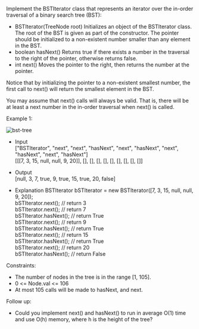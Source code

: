 Implement the BSTIterator class that represents an iterator over the in-order traversal of a binary search tree (BST):

- BSTIterator(TreeNode root) Initializes an object of the BSTIterator class. The root of the BST is given as part of the constructor. The pointer should be initialized to a non-existent number smaller than any element in the BST.
- boolean hasNext() Returns true if there exists a number in the traversal to the right of the pointer, otherwise returns false.
- int next() Moves the pointer to the right, then returns the number at the pointer.

Notice that by initializing the pointer to a non-existent smallest number, the first call to next() will return the smallest element in the BST.

You may assume that next() calls will always be valid. That is, there will be at least a next number in the in-order traversal when next() is called.

Example 1:

![bst-tree](https://github.com/user-attachments/assets/db76b6d9-65d2-4221-94f6-c29fd5f95110)

- Input<br>
["BSTIterator", "next", "next", "hasNext", "next", "hasNext", "next", "hasNext", "next", "hasNext"]<br>
[[[7, 3, 15, null, null, 9, 20]], [], [], [], [], [], [], [], [], []]<br>
- Output<br>
[null, 3, 7, true, 9, true, 15, true, 20, false]

- Explanation
BSTIterator bSTIterator = new BSTIterator([7, 3, 15, null, null, 9, 20]);<br>
bSTIterator.next();    // return 3<br>
bSTIterator.next();    // return 7<br>
bSTIterator.hasNext(); // return True<br>
bSTIterator.next();    // return 9<br>
bSTIterator.hasNext(); // return True<br>
bSTIterator.next();    // return 15<br>
bSTIterator.hasNext(); // return True<br>
bSTIterator.next();    // return 20<br>
bSTIterator.hasNext(); // return False<br>


Constraints:
- The number of nodes in the tree is in the range [1, 105]. 
- 0 <= Node.val <= 106 
- At most 105 calls will be made to hasNext, and next.


Follow up:
- Could you implement next() and hasNext() to run in average O(1) time and use O(h) memory, where h is the height of the tree?
